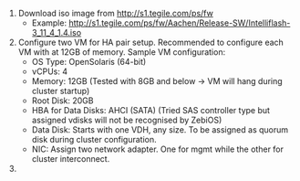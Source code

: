 1. Download iso image from http://s1.tegile.com/ps/fw
   - Example: http://s1.tegile.com/ps/fw/Aachen/Release-SW/Intelliflash-3_11_4_1.4.iso
2. Configure two VM for HA pair setup. Recommended to configure each VM with at 12GB of memory.  Sample VM configuration:
   - OS Type: OpenSolaris (64-bit)
   - vCPUs: 4
   - Memory: 12GB (Tested with 8GB and below -> VM will hang during cluster startup)
   - Root Disk: 20GB
   - HBA for Data Disks: AHCI (SATA) (Tried SAS controller type but assigned vdisks will not be recognised by ZebiOS)
   - Data Disk: Starts with one VDH, any size. To be assigned as quorum disk during cluster configuration.
   - NIC: Assign two network adapter. One for mgmt while the other for cluster interconnect.
   [](./Images/sample-vm-config.png)
 3. 
